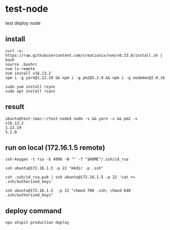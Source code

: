 # test-node
test deploy node

## install

````
curl -o- https://raw.githubusercontent.com/creationix/nvm/v0.33.8/install.sh | bash
source .bashrc
nvm ls-remote
nvm install v16.13.2
npm i -g yarn@1.22.18 && npm i -g pm2@5.2.0 && npm i -g nodemon@2.0.16

sudo yum install rsync
sudo apt install rsync
````


## result

````
ubuntu@test-imac:~/test-node$ node -v && yarn -v && pm2 -v
v16.13.2
1.22.19
5.2.0
````


## run on local (172.16.1.5 remote)
````
ssh-keygen -t rsa -b 4096 -N "" -f "$HOME"/.ssh/id_rsa

ssh ubuntu@172.16.1.5 -p 22 "mkdir -p .ssh"

cat .ssh/id_rsa.pub | ssh ubuntu@172.16.1.5 -p 22 'cat >> .ssh/authorized_keys'

ssh ubuntu@172.16.1.5  -p 22 "chmod 700 .ssh; chmod 640 .ssh/authorized_keys"
````

## deploy command

````
npx shipit production deploy
````

